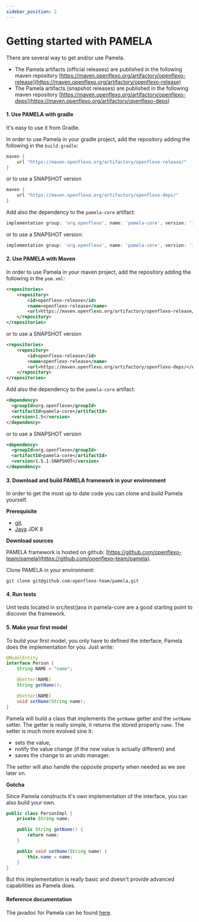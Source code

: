 ```yaml
---
sidebar_position: 2
---
```


# Getting started with PAMELA

There are several way to get and/or use Pamela.

- The Pamela artifacts (official releases) are published in the following maven repository [https://maven.openflexo.org/artifactory/openflexo-release](https://maven.openflexo.org/artifactory/openflexo-release)
- The Pamela artifacts (snapshot releases) are published in the following maven repository [https://maven.openflexo.org/artifactory/openflexo-deps](https://maven.openflexo.org/artifactory/openflexo-deps)


#### 1. Use PAMELA with gradle

It's easy to use it from Gradle. 

In order to use Pamela in your gradle project, add the repository adding the following in the `build.gradle`:

```groovy
maven {
    url "https://maven.openflexo.org/artifactory/openflexo-release/"
}
```

or to use a SNAPSHOT version

```groovy
maven {
    url "https://maven.openflexo.org/artifactory/openflexo-deps/"
}
```

Add also the dependency to the `pamela-core` artifact:

```groovy
implementation group: 'org.openflexo', name: 'pamela-core', version: '1.5'
```

or to use a SNAPSHOT version:

```groovy
implementation group: 'org.openflexo', name: 'pamela-core', version: '1.5.1-SNAPSHOT'
```


#### 2. Use PAMELA with Maven

In order to use Pamela in your maven project, add the repository adding the following in the `pom.xml`:

```xml
<repositories>
    <repository>
        <id>openflexo-release</id>
        <name>openflexo-release</name>
        <url>https://maven.openflexo.org/artifactory/openflexo-release/</url>
    </repository>
</repositories>
```

or to use a SNAPSHOT version

```xml
<repositories>
    <repository>
        <id>openflexo-release</id>
        <name>openflexo-release</name>
        <url>https://maven.openflexo.org/artifactory/openflexo-deps/</url>
    </repository>
</repositories>
```

Add also the dependency to the `pamela-core` artifact:

```xml
<dependency>
  <groupId>org.openflexo</groupId>
  <artifactId>pamela-core</artifactId>
  <version>1.5</version>
</dependency>
```

or to use a SNAPSHOT version

```xml
<dependency>
  <groupId>org.openflexo</groupId>
  <artifactId>pamela-core</artifactId>
  <version>1.5.1-SNAPSHOT</version>
</dependency>
```

#### 3. Download and build PAMELA framework in your environment

In order to get the most up to date code you can clone and build Pamela yourself.

**Prerequisite**

- [git](https://git-scm.com).
- [Java](http://www.oracle.com/technetwork/java/index.html) JDK 8

**Download sources**

PAMELA framework is hosted on github: [https://github.com/openflexo-team/pamela](https://github.com/openflexo-team/pamela).

Clone PAMELA in your environment:

```
git clone git@github.com:openflexo-team/pamela.git
```

#### 4. Run tests

Unit tests located in src/test/java in pamela-core are a good starting point to discover the framework.


#### 5. Make your first model

To build your first model, you only have to defined the interface, Pamela does the implementation for you.
Just write:

```java
@ModelEntity
interface Person {
	String NAME = "name";

	@Getter(NAME)
	String getName();

	@Setter(NAME)
	void setName(String name);
}
```

Pamela will build a class that implements the `getName` getter and the `setName` setter.
The getter is really simple, it returns the stored property `name`.
The setter is much more evolved sine it:

- sets the value,
- notify the value change (if the new value is actually different) and
- saves the change to an undo manager.

The setter will also handle the opposite property when needed as we see later on.


**Gotcha**

Since Pamela constructs it's own implementation of the interface, you can also build your own.

```java
public class PersonImpl {
	private String name;

	public String getName() {
		return name;
	}

	public void setName(String name) {
		this.name = name;
	}
}
```

But this implementation is really basic and doesn't provide advanced capabilities as Pamela does.

#### Reference documentation

The javadoc for Pamela can be found [here](/javadoc/pamela-core/index.html).
   
  
